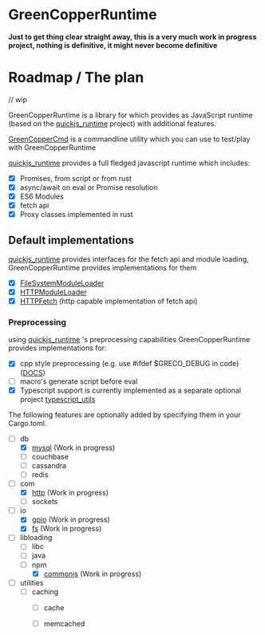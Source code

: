 # GreenCopperRuntime

**Just to get thing clear straight away, this is a very much work in progress project, nothing is definitive, it might never become definitive**

# Roadmap / The plan

// wip

GreenCopperRuntime is a library for which provides as JavaScript runtime (based on the [quickjs_runtime](https://github.com/HiRoFa/quickjs_es_runtime) project) with additional features.

[GreenCopperCmd](https://github.com/HiRoFa/GreenCopperCmd) is a commandline utility which you can use to test/play with GreenCopperRuntime

[quickjs_runtime](https://github.com/HiRoFa/quickjs_es_runtime) provides a full fledged javascript runtime which includes:
* [x] Promises, from script or from rust
* [x] async/await on eval or Promise resolution
* [x] ES6 Modules
* [x] fetch api
* [x] Proxy classes implemented in rust

## Default implementations

[quickjs_runtime](https://github.com/HiRoFa/quickjs_es_runtime) provides interfaces for the fetch api and module loading, GreenCopperRuntime provides implementations for them
* [x] [FileSystemModuleLoader](https://hirofa.github.io/GreenCopperRuntime/green_copper_runtime/moduleloaders/struct.FileSystemModuleLoader.html)
* [x] [HTTPModuleLoader](https://hirofa.github.io/GreenCopperRuntime/green_copper_runtime/moduleloaders/struct.HttpModuleLoader.html)
* [x] [HTTPFetch](https://hirofa.github.io/GreenCopperRuntime/green_copper_runtime/fetch) (http capable implementation of fetch api)

### Preprocessing

using [quickjs_runtime](https://github.com/HiRoFa/quickjs_es_runtime) 's preprocessing capabilities GreenCopperRuntime provides implementations for:
* [x] cpp style preprocessing (e.g. use #ifdef $GRECO_DEBUG in code) ([DOCS](https://hirofa.github.io/GreenCopperRuntime/green_copper_runtime/preprocessors/cpp))
* [ ] macro's generate script before eval 
* [x] Typescript support is currently implemented as a separate optional project [typescript_utils](https://github.com/HiRoFa/typescript_utils) 

The following features are optionally added by specifying them in your Cargo.toml.
* [ ] db
    * [x] [mysql](https://hirofa.github.io/GreenCopperRuntime/green_copper_runtime/modules/db/mysql) (Work in progress)
    * [ ] couchbase
    * [ ] cassandra
    * [ ] redis
* [ ] com
    * [x] [http](https://hirofa.github.io/GreenCopperRuntime/green_copper_runtime/modules/com/http) (Work in progress)
    * [ ] sockets
* [ ] io
    * [x] [gpio](https://hirofa.github.io/GreenCopperRuntime/green_copper_runtime/modules/io/gpio) (Work in progress)
    * [x] [fs](https://hirofa.github.io/GreenCopperRuntime/green_copper_runtime/modules/io/fs) (Work in progress)
* [ ] libloading
    * [ ] libc
    * [ ] java
    * [ ] npm
      * [x] [commonjs](https://hirofa.github.io/GreenCopperRuntime/green_copper_runtime/features/require) (Work in progress)
* [ ] utilities
    * [ ] caching
      * [ ] cache
      * [ ] memcached

 
